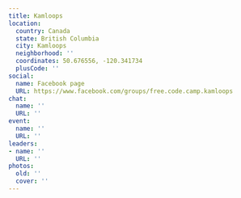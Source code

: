 ```yaml
---
title: Kamloops
location:
  country: Canada
  state: British Columbia
  city: Kamloops
  neighborhood: ''
  coordinates: 50.676556, -120.341734
  plusCode: ''
social:
  name: Facebook page
  URL: https://www.facebook.com/groups/free.code.camp.kamloops
chat:
  name: ''
  URL: ''
event:
  name: ''
  URL: ''
leaders:
- name: ''
  URL: ''
photos:
  old: ''
  cover: ''
---
```

